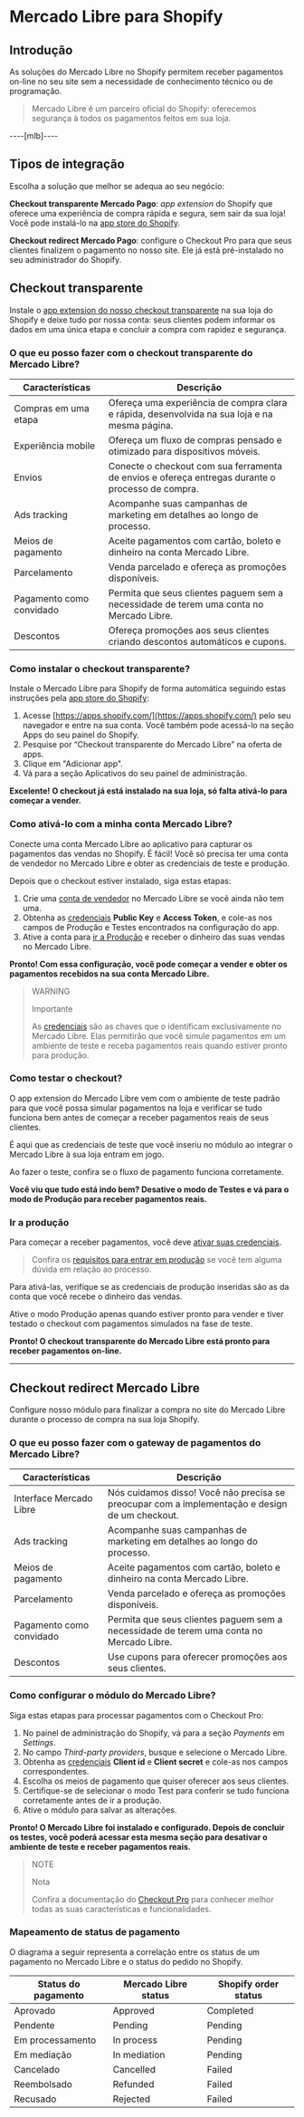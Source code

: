 # Mercado Libre para Shopify


## Introdução

As soluções do Mercado Libre no Shopify permitem receber pagamentos on-line no seu site sem a necessidade de conhecimento técnico ou de programação.

> Mercado Libre é um parceiro oficial do Shopify: oferecemos segurança à todos os pagamentos feitos em sua loja.

----[mlb]----
## Tipos de integração

Escolha a solução que melhor se adequa ao seu negócio:

__Checkout transparente Mercado Pago__: *app extension* do Shopify que oferece uma experiência de compra rápida e segura, sem sair da sua loja! Você pode instalá-lo na [app store do Shopify](https://apps.shopify.com/).

__Checkout redirect Mercado Pago__: configure o Checkout Pro para que seus clientes finalizem o pagamento no nosso site. Ele já está pré-instalado no seu administrador do Shopify.

## Checkout transparente

Instale o [app extension do nosso checkout transparente](https://apps.shopify.com/checkout-transparente) na sua loja do Shopify e deixe tudo por nossa conta: seus clientes podem informar os dados em uma única etapa e concluir a compra com rapidez e segurança.


### O que eu posso fazer com o checkout transparente do Mercado Libre?

| Características | Descrição |
| --- | --- |
| Compras em uma etapa | Ofereça uma experiência de compra clara e rápida, desenvolvida na sua loja e na mesma página. |
| Experiência mobile | Ofereça um fluxo de compras pensado e otimizado para dispositivos móveis. |
| Envios | Conecte o checkout com sua ferramenta de envios e ofereça entregas durante o processo de compra. |
| Ads tracking | Acompanhe suas campanhas de marketing em detalhes ao longo de processo. |
| Meios de pagamento | Aceite pagamentos com cartão, boleto e dinheiro na conta Mercado Libre. |
| Parcelamento | Venda parcelado e ofereça as promoções disponíveis. |
| Pagamento como convidado | Permita que seus clientes paguem sem a necessidade de terem uma conta no Mercado Libre. |
| Descontos | Ofereça promoções aos seus clientes criando descontos automáticos e cupons. |


### Como instalar o checkout transparente?

Instale o Mercado Libre para Shopify de forma automática seguindo estas instruções pela [app store do Shopify](https://apps.shopify.com/):

1. Acesse [https://apps.shopify.com/](https://apps.shopify.com/) pelo seu navegador e entre na sua conta. Você também pode acessá-lo na seção Apps do seu painel do Shopify.
1. Pesquise por “Checkout transparente do Mercado Libre” na oferta de apps.
1. Clique em "Adicionar app".
1. Vá para a seção Aplicativos do seu painel de administração.

**Excelente! O checkout já está instalado na sua loja, só falta ativá-lo para começar a vender.**


### Como ativá-lo com a minha conta Mercado Libre?

Conecte uma conta Mercado Libre ao aplicativo para capturar os pagamentos das vendas no Shopify. É fácil! Você só precisa ter uma conta de vendedor no Mercado Libre e obter as credenciais de teste e produção.

Depois que o checkout estiver instalado, siga estas etapas:

1. Crie uma [conta de vendedor](https://www.mercadopago[FAKER][URL][DOMAIN]/registration-company?confirmation_url=https%3A%2F%2Fwww.mercadopago[FAKER][URL][DOMAIN]%2Fcomo-cobrar) no Mercado Libre se você ainda não tem uma.
1. Obtenha as [credenciais]([FAKER][CREDENTIALS][URL]) **Public Key** e **Access Token**, e cole-as nos campos de Produção e Testes encontrados na configuração do app.
1. Ative a conta para [ir a Produção](https://www.mercadopago[FAKER][URL][DOMAIN]/developers/pt/guides/payments/api/goto-production) e receber o dinheiro das suas vendas no Mercado Libre.

**Pronto! Com essa configuração, você pode começar a vender e obter os pagamentos recebidos na sua conta Mercado Libre.**

> WARNING
>
> Importante
>
> As [credenciais](https://www.mercadopago[FAKER][URL][DOMAIN]/developers/pt/guides/faqs/credentials) são as chaves que o identificam exclusivamente no Mercado Libre. Elas permitirão que você simule pagamentos em um ambiente de teste e receba pagamentos reais quando estiver pronto para produção.


### Como testar o checkout?

O app extension do Mercado Libre vem com o ambiente de teste padrão para que você possa simular pagamentos na loja e verificar se tudo funciona bem antes de começar a receber pagamentos reais de seus clientes.
 
É aqui que as credenciais de teste que você inseriu no módulo ao integrar o Mercado Libre à sua loja entram em jogo.

Ao fazer o teste, confira se o fluxo de pagamento funciona corretamente.

**Você viu que tudo está indo bem? Desative o modo de Testes e vá para o modo de Produção para receber pagamentos reais.**


### Ir a produção

Para começar a receber pagamentos, você deve [ativar suas credenciais]([FAKER][CREDENTIALS][URL]).

> Confira os [requisitos para entrar em produção](https://www.mercadopago[FAKER][URL][DOMAIN]/developers/pt/guides/payments/api/goto-production) se você tem alguma dúvida em relação ao processo.

Para ativá-las, verifique se as credenciais de produção inseridas são as da conta que você recebe o dinheiro das vendas. 

Ative o modo Produção apenas quando estiver pronto para vender e tiver testado o checkout com pagamentos simulados na fase de teste. 

**Pronto! O checkout transparente do Mercado Libre está pronto para receber pagamentos on-line.**

------------


## Checkout redirect Mercado Libre

Configure nosso módulo para finalizar a compra no site do Mercado Libre durante o processo de compra na sua loja Shopify.


### O que eu posso fazer com o gateway de pagamentos do Mercado Libre?

| Características | Descrição |
| --- | --- |
| Interface Mercado Libre | Nós cuidamos disso! Você não precisa se preocupar com a implementação e design de um checkout. |
| Ads tracking | Acompanhe suas campanhas de marketing em detalhes ao longo do processo. |
| Meios de pagamento | Aceite pagamentos com cartão, boleto e dinheiro na conta Mercado Libre. |
| Parcelamento | Venda parcelado e ofereça as promoções disponíveis. |
| Pagamento como convidado | Permita que seus clientes paguem sem a necessidade de terem uma conta no Mercado Libre. |
| Descontos | Use cupons para oferecer promoções aos seus clientes. |


### Como configurar o módulo do Mercado Libre?

Siga estas etapas para processar pagamentos com o Checkout Pro:

1. No painel de administração do Shopify, vá para a seção *Payments* em *Settings*.
1. No campo *Third-party providers*, busque e selecione o Mercado Libre.
1. Obtenha as [credenciais]([FAKER][CREDENTIALS][URL]) **Client id** e **Client secret** e cole-as nos campos correspondentes.
1. Escolha os meios de pagamento que quiser oferecer aos seus clientes.
1. Certifique-se de selecionar o modo Test para conferir se tudo funciona corretamente antes de ir a produção. 
1. Ative o módulo para salvar as alterações.

**Pronto! O Mercado Libre foi instalado e configurado. Depois de concluir os testes, você poderá acessar esta mesma seção para desativar o ambiente de teste e receber pagamentos reais.**

> NOTE
>
> Nota
>
> Confira a documentação do [Checkout Pro](https://www.mercadopago[FAKER][URL][DOMAIN]/developers/pt/guides/payments/web-payment-checkout/introduction) para conhecer melhor todas as suas características e funcionalidades.


### Mapeamento de status de pagamento

O diagrama a seguir representa a correlação entre os status de um pagamento no Mercado Libre e o status do pedido no Shopify.

| Status do pagamento | Mercado Libre status | Shopify order status |
| --- | --- | --- |
| Aprovado | Approved | Completed |
| Pendente | Pending | Pending |
| Em processamento | In process | Pending |
| Em mediação | In mediation | Pending |
| Cancelado | Cancelled | Failed |
| Reembolsado | Refunded | Failed |
| Recusado | Rejected | Failed |
